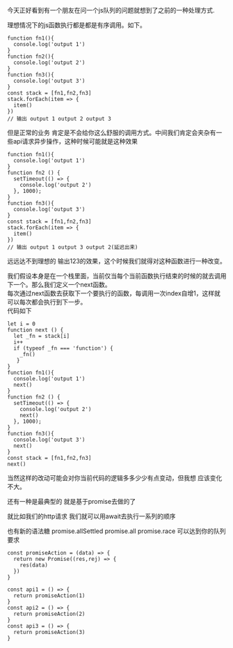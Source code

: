 今天正好看到有一个朋友在问一个js队列的问题就想到了之前的一种处理方式.

理想情况下的js函数执行都是都是有序调用。如下。

```
function fn1(){ 
  console.log('output 1')
}
function fn2(){ 
  console.log('output 2')
}
function fn3(){ 
  console.log('output 3')
}
const stack = [fn1,fn2,fn3]
stack.forEach(item => { 
  item()
})
// 输出 output 1 output 2 output 3
```

但是正常的业务 肯定是不会给你这么舒服的调用方式。中间我们肯定会夹杂有一些api请求异步操作，这种时候可能就是这种效果

```
function fn1(){ 
  console.log('output 1')
}
function fn2 () { 
  setTimeout(() => {
    console.log('output 2')
  }, 1000);
}
function fn3(){ 
  console.log('output 3')
}
const stack = [fn1,fn2,fn3]
stack.forEach(item => { 
  item()
})
// 输出 output 1 output 3 output 2(延迟出来)

```
远远达不到理想的 输出123的效果，这个时候我们就得对这种函数进行一种改变。

我们假设本身是在一个栈里面，当前仅当每个当前函数执行结束的时候的就去调用下一个。那么我们定义一个next函数。   
每次通过next函数去获取下一个要执行的函数，每调用一次index自增1，这样就可以每次都会执行到下一步。   
代码如下

```
let i = 0
function next () {
  let _fn = stack[i]
  i++
  if (typeof _fn === 'function') {
    _fn()
   }
}
function fn1(){ 
  console.log('output 1')
  next()
}
function fn2 () { 
  setTimeout(() => {
    console.log('output 2')
    next()
  }, 1000);
}
function fn3(){ 
  console.log('output 3')
  next()
}
const stack = [fn1,fn2,fn3]
next()

```
当然这样的改动可能会对你当前代码的逻辑多多少少有点变动，但我想 应该变化不大。


还有一种是最典型的 就是基于promise去做的了

就比如我们的http请求 我们就可以用await去执行一系列的顺序

也有新的语法糖  promise.allSettled promise.all promise.race 可以达到你的队列要求

```
const promiseAction = (data) => {
  return new Promise((res,rej) => {
    res(data)
  })
}

const api1 = () => {
  return promiseAction(1)
}
const api2 = () => {
  return promiseAction(2)
}
const api3 = () => {
  return promiseAction(3)
}
```



